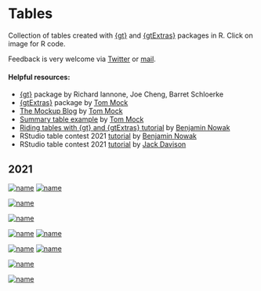 # Tables

Collection of tables created with [{gt}](https://github.com/rstudio/gt) and [{gtExtras}](https://jthomasmock.github.io/gtExtras/) packages in R. Click on image for R code. 

Feedback is very welcome via [Twitter](https://twitter.com/leeolney3) or [mail](mailto:leeolney3@gmail.com).

#### Helpful resources:
* [{gt}](https://github.com/rstudio/gt) package by Richard Iannone, Joe Cheng, Barret Schloerke
* [{gtExtras}](https://jthomasmock.github.io/gtExtras/) package by [Tom Mock](https://twitter.com/thomas_mock)
* [The Mockup Blog](https://themockup.blog/#category:tables) by [Tom Mock](https://twitter.com/thomas_mock)
* [Summary table example](https://twitter.com/thomas_mock/status/1444720200771899398) by [Tom Mock](https://twitter.com/thomas_mock)
* [Riding tables with {gt} and {gtExtras} tutorial](https://bjnnowak.netlify.app/2021/10/04/r-beautiful-tables-with-gt-and-gtextras/) by [Benjamin Nowak](https://twitter.com/BjnNowak)
* RStudio table contest 2021 [tutorial](https://twitter.com/BjnNowak/status/1472562727684124688) by [Benjamin Nowak](https://twitter.com/BjnNowak) 
* RStudio table contest 2021 [tutorial](https://twitter.com/JDavison_/status/1455487659833430021) by [Jack Davison](https://twitter.com/JDavison_) 


## 2021
[![name](https://github.com/leeolney3/Tables/blob/main/2021/displacement/displacement_t1.png)](https://github.com/leeolney3/Tables/tree/main/2021/displacement)
[![name](https://github.com/leeolney3/Tables/blob/main/2021/displacement/displacement_t2.png)](https://github.com/leeolney3/Tables/tree/main/2021/displacement)

[![name](https://github.com/leeolney3/Tables/blob/main/2021/halloween_candy/halloween_candy_t1.png)](https://github.com/leeolney3/Tables/tree/main/2021/halloween_candy)

[![name](https://github.com/leeolney3/Tables/blob/main/2021/dry_beans/dry_beans_t1.png)](https://github.com/leeolney3/Tables/tree/main/2021/dry_beans)

[![name](https://github.com/leeolney3/Tables/blob/main/2021/spiders/spiders_t1.png)](https://github.com/leeolney3/Tables/tree/main/2021/spiders)
[![name](https://github.com/leeolney3/Tables/blob/main/2021/spiders/spiders_t2.png)](https://github.com/leeolney3/Tables/tree/main/2021/spiders)

[![name](https://github.com/leeolney3/Tables/blob/main/2021/cricket/cricket_t1.png)](https://github.com/leeolney3/Tables/tree/main/2021/cricket)
[![name](https://github.com/leeolney3/Tables/blob/main/2021/cricket/cricket_t2.png)](https://github.com/leeolney3/Tables/tree/main/2021/cricket)

[![name](https://github.com/leeolney3/Tables/blob/main/2021/nber_papers/nber_papers_t1.png)](https://github.com/leeolney3/Tables/tree/main/2021/nber_papers)

[![name](https://github.com/leeolney3/Tables/blob/main/2021/f1_races/f1_races_t1.png)](https://github.com/leeolney3/Tables/tree/main/2021/f1_races)



